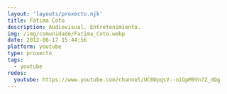 ```yaml
---
layout: 'layouts/proxecto.njk'
title: Fátima Coto
description: Audiovisual. Entretenimiento.
img: /img/comunidade/Fatima_Coto.webp
date: 2012-06-17 15:44:56
platform: youtube
type: proxecto
tags:
  - youtube
redes:
  youtube: https://www.youtube.com/channel/UC0DpqsV--oiQpM9Vn7Z_dQg
---
```

